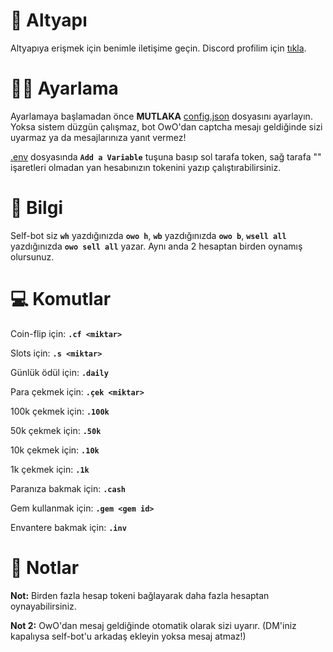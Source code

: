 # 🎏 Altyapı
Altyapıya erişmek için benimle iletişime geçin. Discord profilim için [tıkla](https://discord.com/users/697454127545974895).


# 👨‍💻 Ayarlama
Ayarlamaya başlamadan önce **MUTLAKA** [config.json]() dosyasını ayarlayın. Yoksa sistem düzgün çalışmaz, bot OwO'dan captcha mesajı geldiğinde sizi uyarmaz ya da mesajlarınıza yanıt vermez!

[.env]() dosyasında **`Add a Variable`** tuşuna basıp sol tarafa token, sağ tarafa "" işaretleri olmadan yan hesabınızın tokenini yazıp çalıştırabilirsiniz.


# 🧠 Bilgi
Self-bot siz **`wh`** yazdığınızda **`owo h`**, **`wb`** yazdığınızda **`owo b`**, **`wsell all`** yazdığınızda **`owo sell all`** yazar. Aynı anda 2 hesaptan birden oynamış olursunuz.


# 💻 Komutlar
Coin-flip için: **`.cf <miktar>`**
  
Slots için: **`.s <miktar>`**
  
Günlük ödül için: **`.daily`**
  
Para çekmek için: **`.çek <miktar>`**
  
100k çekmek için: **`.100k`**
  
50k çekmek için: **`.50k`**
  
10k çekmek için: **`.10k`**
  
1k çekmek için: **`.1k`**
  
Paranıza bakmak için: **`.cash`**
  
Gem kullanmak için: **`.gem <gem id>`**
  
Envantere bakmak için: **`.inv`**


# 🎈 Notlar
**Not:** Birden fazla hesap tokeni bağlayarak daha fazla hesaptan oynayabilirsiniz.

**Not 2:** OwO'dan mesaj geldiğinde otomatik olarak sizi uyarır. (DM'iniz kapalıysa self-bot'u arkadaş ekleyin yoksa mesaj atmaz!)
